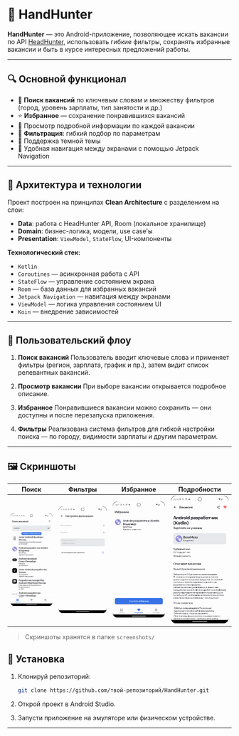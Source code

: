 # 💼 HandHunter

**HandHunter** — это Android-приложение, позволяющее искать вакансии по API [HeadHunter](https://api.hh.ru/), использовать гибкие фильтры, сохранять избранные вакансии и быть в курсе интересных предложений работы.

---

## 🔍 Основной функционал

* 🧠 **Поиск вакансий** по ключевым словам и множеству фильтров (город, уровень зарплаты, тип занятости и др.)
* ⭐ **Избранное** — сохранение понравившихся вакансий
* 📄 Просмотр подробной информации по каждой вакансии
* 📂 **Фильтрация**: гибкий подбор по параметрам
* 🌙 Поддержка темной темы
* 📲 Удобная навигация между экранами с помощью Jetpack Navigation

---

## 🧠 Архитектура и технологии

Проект построен на принципах **Clean Architecture** с разделением на слои:

* **Data**: работа с HeadHunter API, Room (локальное хранилище)
* **Domain**: бизнес-логика, модели, use case'ы
* **Presentation**: `ViewModel`, `StateFlow`, UI-компоненты

**Технологический стек:**

* `Kotlin`
* `Coroutines` — асинхронная работа с API
* `StateFlow` — управление состоянием экрана
* `Room` — база данных для избранных вакансий
* `Jetpack Navigation` — навигация между экранами
* `ViewModel` — логика управления состоянием UI
* `Koin` — внедрение зависимостей

---

## 📲 Пользовательский флоу

1. **Поиск вакансий**
   Пользователь вводит ключевые слова и применяет фильтры (регион, зарплата, график и пр.), затем видит список релевантных вакансий.

2. **Просмотр вакансии**
   При выборе вакансии открывается подробное описание.

3. **Избранное**
   Понравившиеся вакансии можно сохранить — они доступны и после перезапуска приложения.

4. **Фильтры**
   Реализована система фильтров для гибкой настройки поиска — по городу, видимости зарплаты и другим параметрам.

---

## 🖼️ Скриншоты

| Поиск | Фильтры | Избранное | Подробности |
|------|---------|-----------|-------------|
| <img src="screenshots/search.png" width="200"/> | <img src="screenshots/search_filter.png" width="200"/> | <img src="screenshots/favorites.png" width="200"/> | <img src="screenshots/vacancy_details.png" width="200"/> |
> Скриншоты хранятся в папке `screenshots/`


## 🚀 Установка

1. Клонируй репозиторий:

   ```bash
   git clone https://github.com/твой-репозиторий/HandHunter.git
   ```

2. Открой проект в Android Studio.

3. Запусти приложение на эмуляторе или физическом устройстве.

---

